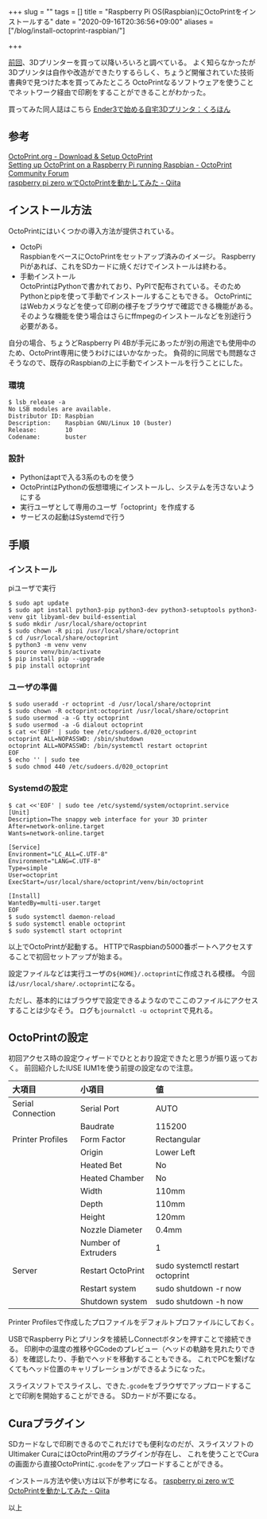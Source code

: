 +++
slug = ""
tags = []
title = "Raspberry Pi OS(Raspbian)にOctoPrintをインストールする"
date = "2020-09-16T20:36:56+09:00"
aliases = ["/blog/install-octoprint-raspbian/"]

+++

[前回](../3d-printer-1/)、3Dプリンターを買って以降いろいろと調べている。
よく知らなかったが3Dプリンタは自作や改造ができたりするらしく、ちょうど開催されていた技術書典9で見つけた本を買ってみたところ
OctoPrintなるソフトウェアを使うことでネットワーク経由で印刷をすることができることがわかった。

<!--more-->

買ってみた同人誌はこちら
[Ender3で始める自宅3Dプリンタ：くろほん](https://techbookfest.org/product/5188169897082880?productVariantID=5724024109793280)

## 参考
[OctoPrint.org - Download &amp; Setup OctoPrint](https://octoprint.org/download/)  
[Setting up OctoPrint on a Raspberry Pi running Raspbian - OctoPrint Community Forum](https://community.octoprint.org/t/setting-up-octoprint-on-a-raspberry-pi-running-raspbian/2337)  
[raspberry pi zero wでOctoPrintを動かしてみた - Qiita](https://qiita.com/ysogabe/items/95b974d13b396cf7479e)  

## インストール方法
OctoPrintにはいくつかの導入方法が提供されている。

* OctoPi  
    RaspbianをベースにOctoPrintをセットアップ済みのイメージ。
    Raspberry Piがあれば、これをSDカードに焼くだけでインストールは終わる。
* 手動インストール  
    OctoPrintはPythonで書かれており、PyPIで配布されている。そのためPythonとpipを使って手動でインストールすることもできる。
    OctoPrintにはWebカメラなどを使って印刷の様子をブラウザで確認できる機能がある。そのような機能を使う場合はさらにffmpegのインストールなどを別途行う必要がある。

自分の場合、ちょうどRaspberry Pi 4Bが手元にあったが別の用途でも使用中のため、OctoPrint専用に使うわけにはいかなかった。
負荷的に同居でも問題なさそうなので、既存のRaspbianの上に手動でインストールを行うことにした。

### 環境

``` shell
$ lsb_release -a
No LSB modules are available.
Distributor ID: Raspbian
Description:    Raspbian GNU/Linux 10 (buster)
Release:        10
Codename:       buster
```

### 設計

* Pythonはaptで入る3系のものを使う
* OctoPrintはPythonの仮想環境にインストールし、システムを汚さないようにする
* 実行ユーザとして専用のユーザ「octoprint」を作成する
* サービスの起動はSystemdで行う

## 手順
### インストール

piユーザで実行

``` shell
$ sudo apt update
$ sudo apt install python3-pip python3-dev python3-setuptools python3-venv git libyaml-dev build-essential
$ sudo mkdir /usr/local/share/octoprint
$ sudo chown -R pi:pi /usr/local/share/octoprint
$ cd /usr/local/share/octoprint
$ python3 -m venv venv
$ source venv/bin/activate
$ pip install pip --upgrade
$ pip install octoprint
```

### ユーザの準備

``` shell
$ sudo useradd -r octoprint -d /usr/local/share/octoprint
$ sudo chown -R octoprint:octoprint /usr/local/share/octoprint
$ sudo usermod -a -G tty octoprint
$ sudo usermod -a -G dialout octoprint
$ cat <<'EOF' | sudo tee /etc/sudoers.d/020_octoprint
octoprint ALL=NOPASSWD: /sbin/shutdown
octoprint ALL=NOPASSWD: /bin/systemctl restart octoprint
EOF
$ echo '' | sudo tee 
$ sudo chmod 440 /etc/sudoers.d/020_octoprint
```

### Systemdの設定

``` shell
$ cat <<'EOF' | sudo tee /etc/systemd/system/octoprint.service
[Unit]
Description=The snappy web interface for your 3D printer
After=network-online.target
Wants=network-online.target

[Service]
Environment="LC_ALL=C.UTF-8"
Environment="LANG=C.UTF-8"
Type=simple
User=octoprint
ExecStart=/usr/local/share/octoprint/venv/bin/octoprint

[Install]
WantedBy=multi-user.target
EOF
$ sudo systemctl daemon-reload
$ sudo systemctl enable octoprint
$ sudo systemctl start octoprint
```

以上でOctoPrintが起動する。
HTTPでRaspbianの5000番ポートへアクセスすることで初回セットアップが始まる。

設定ファイルなどは実行ユーザの`${HOME}/.octoprint`に作成される模様。
今回は`/usr/local/share/.octoprint`になる。

ただし、基本的にはブラウザで設定できるようなのでここのファイルにアクセスすることは少なそう。
ログも`journalctl -u octoprint`で見れる。

## OctoPrintの設定

初回アクセス時の設定ウィザードでひととおり設定できたと思うが振り返っておく。
前回紹介したIUSE IUM1を使う前提の設定なので注意。

|大項目|小項目|値|
|:--|:--|:--|
|Serial Connection|Serial Port|AUTO|
||Baudrate|115200|
|Printer Profiles|Form Factor|Rectangular|
||Origin|Lower Left|
||Heated Bet|No|
||Heated Chamber|No|
||Width|110mm|
||Depth|110mm|
||Height|120mm|
||Nozzle Diameter|0.4mm|
||Number of Extruders|1|
|Server|Restart OctoPrint|sudo systemctl restart octoprint|
||Restart system|sudo shutdown -r now|
||Shutdown system|sudo shutdown -h now|

Printer Profilesで作成したプロファイルをデフォルトプロファイルにしておく。

USBでRaspberry Piとプリンタを接続しConnectボタンを押すことで接続できる。
印刷中の温度の推移やGCodeのプレビュー（ヘッドの軌跡を見れたりできる）を確認したり、手動でヘッドを移動することもできる。
これでPCを繋げなくてもヘッド位置のキャリブレーションができるようになった。

スライスソフトでスライスし、できた`.gcode`をブラウザでアップロードすることで印刷を開始することができる。
SDカードが不要になる。

## Curaプラグイン

SDカードなしで印刷できるのでこれだけでも便利なのだが、スライスソフトのUltimaker CuraにはOctoPrint用のプラグインが存在し、
これを使うことでCuraの画面から直接OctoPrintに`.gcode`をアップロードすることができる。

インストール方法や使い方は以下が参考になる。
[raspberry pi zero wでOctoPrintを動かしてみた - Qiita](https://qiita.com/ysogabe/items/95b974d13b396cf7479e)

以上
